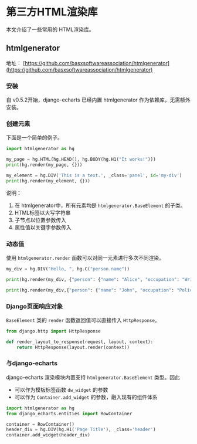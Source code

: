 # 第三方HTML渲染库 

本文介绍了一些常用的 HTML渲染库。

## htmlgenerator

地址： [https://github.com/basxsoftwareassociation/htmlgenerator](https://github.com/basxsoftwareassociation/htmlgenerator)

### 安装

自 v0.5.2开始，django-echarts 已经内置 htmlgenerator 作为依赖库，无需额外安装。

### 创建元素

下面是一个简单的例子。

```python
import htmlgenerator as hg

my_page = hg.HTML(hg.HEAD(), hg.BODY(hg.H1("It works!")))
print(hg.render(my_page, {}))

my_element = hg.DIV('This is a text.', _class='panel', id='my-div')
print(hg.render(my_element, {}))
```

说明：

1. 在 htmlgenerator中，所有元素均是 `htmlgenerator.BaseElement` 的子类。
2. HTML标签以大写字符串
3. 子节点以位置参数传入
4. 属性值以关键字参数传入

### 动态值

使用 `htmlgenerator.render` 函数可以对同一元素进行多次不同渲染。

```python
my_div = hg.DIV("Hello, ", hg.C("person.name"))

print(hg.render(my_div, {"person": {"name": "Alice", "occupation": "Writer"}},))

print(hg.render(my_div,{"person": {"name": "John", "occupation": "Police"}},))
```

### Django页面响应对象

`BaseElement` 类的 `render` 函数返回值可以直接传入 `HttpResponse`。

```python
from django.http import HttpResponse

def render_layout_to_response(request, layout, context):
    return HttpResponse(layout.render(context))
```



### 与django-echarts

django-echarts 渲染模块内置支持 `htmlgenerator.BaseElement`  类型。因此

- 可以作为模板标签函数 `dw_widget` 的参数 
- 可以作为 `Container.add_widget` 的参数，融入现有的组件体系



```python
import htmlgenerator as hg
from django_echarts.entities import RowContainer

container = RowContainer()
header_div = hg.DIV(hg.H1('Page Title'), _class='header')
container.add_widget(header_div)
```

